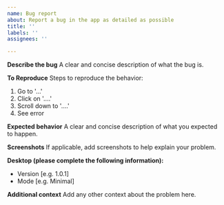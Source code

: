 ```yaml
---
name: Bug report
about: Report a bug in the app as detailed as possible
title: ''
labels: ''
assignees: ''

---
```


**Describe the bug**
A clear and concise description of what the bug is.

**To Reproduce**
Steps to reproduce the behavior:
1. Go to '...'
2. Click on '....'
3. Scroll down to '....'
4. See error

**Expected behavior**
A clear and concise description of what you expected to happen.

**Screenshots**
If applicable, add screenshots to help explain your problem.

**Desktop (please complete the following information):**
 - Version [e.g. 1.0.1]
- Mode [e.g. Minimal]

**Additional context**
Add any other context about the problem here.
